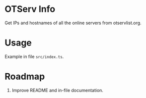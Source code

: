 # OTServ Info
Get IPs and hostnames of all the online servers from otservlist.org.

# Usage
Example in file `src/index.ts`.

# Roadmap
1. Improve README and in-file documentation.
